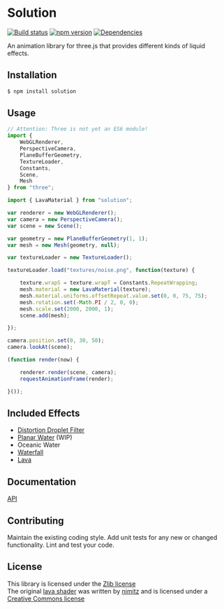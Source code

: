 # Solution 
[![Build status](https://travis-ci.org/vanruesc/solution.svg?branch=master)](https://travis-ci.org/vanruesc/solution) 
[![npm version](https://badge.fury.io/js/solution.svg)](http://badge.fury.io/js/solution) 
[![Dependencies](https://david-dm.org/vanruesc/solution.svg?branch=master)](https://david-dm.org/vanruesc/solution)

An animation library for three.js that provides different kinds of liquid effects. 


## Installation

```sh
$ npm install solution
``` 


## Usage

```javascript
// Attention: Three is not yet an ES6 module!
import {
	WebGLRenderer,
	PerspectiveCamera,
	PlaneBufferGeometry,
	TextureLoader,
	Constants,
	Scene,
	Mesh
} from "three";

import { LavaMaterial } from "solution";

var renderer = new WebGLRenderer();
var camera = new PerspectiveCamera();
var scene = new Scene();

var geometry = new PlaneBufferGeometry(1, 1);
var mesh = new Mesh(geometry, null);

var textureLoader = new TextureLoader();

textureLoader.load("textures/noise.png", function(texture) {

	texture.wrapS = texture.wrapT = Constants.RepeatWrapping;
	mesh.material = new LavaMaterial(texture);
	mesh.material.uniforms.offsetRepeat.value.set(0, 0, 75, 75);
	mesh.rotation.set(-Math.PI / 2, 0, 0);
	mesh.scale.set(2000, 2000, 1);
	scene.add(mesh);

});

camera.position.set(0, 30, 50);
camera.lookAt(scene);

(function render(now) {

	renderer.render(scene, camera);
	requestAnimationFrame(render);

}());
```


## Included Effects
 - [Distortion Droplet Filter](http://vanruesc.github.io/solution/public/distortion.html) 
 - [Planar Water](http://vanruesc.github.io/solution/public/planar-water.html) (WIP) 
 - Oceanic Water 
 - [Waterfall](http://vanruesc.github.io/solution/public/waterfall.html) 
 - [Lava](http://vanruesc.github.io/solution/public/lava.html) 


## Documentation
[API](http://vanruesc.github.io/solution/docs)


## Contributing
Maintain the existing coding style. Add unit tests for any new or changed functionality. Lint and test your code.


## License
This library is licensed under the [Zlib license](https://github.com/vanruesc/solution/blob/master/LICENSE)  
The original [lava shader](https://github.com/vanruesc/solution/blob/master/src/materials/lava/glsl/shader.frag#L49-L125) 
was written by [nimitz](https://www.shadertoy.com/user/nimitz) and is licensed under a 
[Creative Commons license](http://creativecommons.org/licenses/by-nc-sa/3.0/legalcode) 
